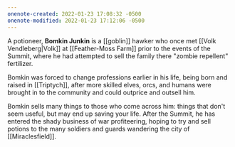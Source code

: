 ```yaml
---
onenote-created: 2022-01-23 17:08:32 -0500
onenote-modified: 2022-01-23 17:12:06 -0500
---
```


A potioneer, **Bomkin Junkin** is a [[goblin]] hawker who once met [[Volk Vendleberg|Volk]] at [[Feather-Moss Farm]] prior to the events of the Summit, where he had attempted to sell the family there "zombie repellent" fertilizer.

Bomkin was forced to change professions earlier in his life, being born and raised in [[Triptych]], after more skilled elves, orcs, and humans were brought in to the community and could outprice and outsell him.

Bomkin sells many things to those who come across him: things that don't seem useful, but may end up saving your life. After the Summit, he has entered the shady business of war profiteering, hoping to try and sell potions to the many soldiers and guards wandering the city of [[Miraclesfield]].
